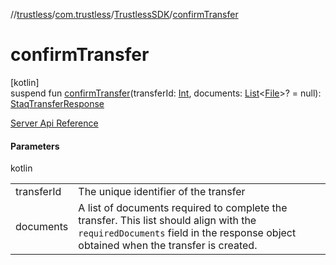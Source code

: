 //[trustless](../../../index.md)/[com.trustless](../index.md)/[TrustlessSDK](index.md)/[confirmTransfer](confirm-transfer.md)

# confirmTransfer

[kotlin]\
suspend fun [confirmTransfer](confirm-transfer.md)(transferId: [Int](https://kotlinlang.org/api/latest/jvm/stdlib/kotlin/-int/index.html), documents: [List](https://kotlinlang.org/api/latest/jvm/stdlib/kotlin.collections/-list/index.html)&lt;[File](https://developer.android.com/reference/kotlin/java/io/File.html)&gt;? = null): [StaqTransferResponse](../../com.trustless.requests.transfers/-staq-transfer-response/index.md)

[Server Api Reference](https://developer.staq.io/docs/apis/transfers#/Transfers/Confirm%20a%20transfer)

#### Parameters

kotlin

| | |
|---|---|
| transferId | The unique identifier of the transfer |
| documents | A list of documents required to complete the transfer. This list should align with the `requiredDocuments` field in the response object obtained when the transfer is created. |
